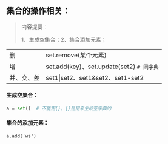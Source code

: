 ## 集合的操作相关：

> 内容提要：
>
> 1、生成空集合；2、集合添加元素；

|            |                                           |
| ---------- | ----------------------------------------- |
| 删         | set.remove(某个元素)                      |
| 增         | set.add(key)、set.update(set2) `# 同字典` |
| 并、交、差 | set1\|set2、set1&set2、set1-set2          |



#### 生成空集合：

```python
a = set()  # 不能用{}，{}是用来生成空字典的
```

#### 集合的添加元素：

```
a.add('ws')
```

